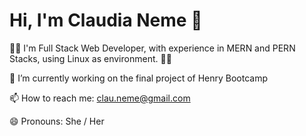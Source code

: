 # Hi, I'm Claudia Neme 👋

<!--
**bio-clau/bio-clau** is a ✨ _special_ ✨ repository because its `README.md` (this file) appears on your GitHub profile.

Here are some ideas to get you started:

- 🔭 I’m currently working on ...
- 🌱 I’m currently learning ...
- 👯 I’m looking to collaborate on ...
- 🤔 I’m looking for help with ...
- 💬 Ask me about ...
- 📫 How to reach me: ...
- 😄 Pronouns: ...
- ⚡ Fun fact: ...
-->
:woman_technologist: I'm Full Stack Web Developer, with experience in MERN and PERN Stacks, using Linux as environment. :woman_technologist:

🌱 I’m currently working on the final project of Henry Bootcamp 

📫 How to reach me: clau.neme@gmail.com

😄 Pronouns: She / Her
